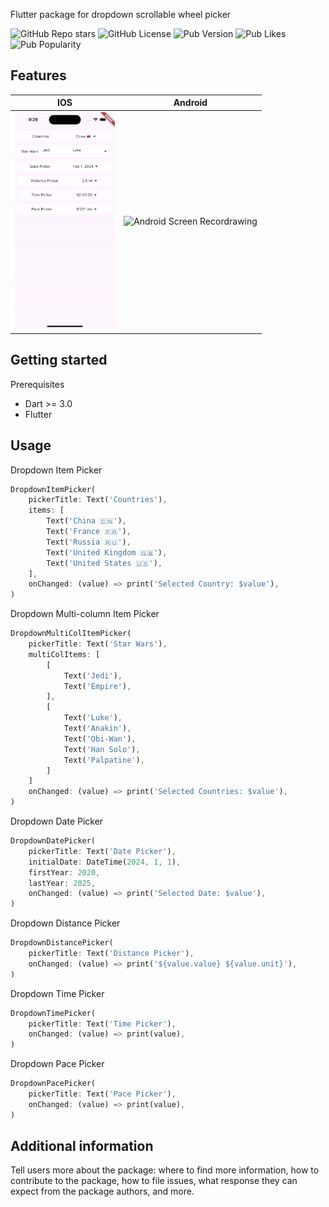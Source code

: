 <!-- 
This README describes the package. If you publish this package to pub.dev,
this README's contents appear on the landing page for your package.

For information about how to write a good package README, see the guide for
[writing package pages](https://dart.dev/tools/pub/writing-package-pages). 

For general information about developing packages, see the Dart guide for
[creating packages](https://dart.dev/guides/libraries/create-packages)
and the Flutter guide for
[developing packages and plugins](https://flutter.dev/to/develop-packages). 
-->

Flutter package for dropdown scrollable wheel picker


![GitHub Repo stars](https://img.shields.io/github/stars/fanjin-z/dropdown_wheel_picker?style=flat-square)
![GitHub License](https://img.shields.io/github/license/fanjin-z/dropdown_wheel_picker?style=flat-square)
![Pub Version](https://img.shields.io/pub/v/dropdown_wheel_picker?style=flat-square)
![Pub Likes](https://img.shields.io/pub/likes/dropdown_wheel_picker?style=flat-square)
![Pub Popularity](https://img.shields.io/pub/popularity/dropdown_wheel_picker?style=flat-square)



## Features

| IOS | Android |
| --- | --- |
| <img src="assets/ios_screen_record.gif" alt="IOS Screen Recordrawing" width="160"/> | <img src="assets/android_screen_record.gif" alt="Android Screen Recordrawing" width="160"/> |


## Getting started

Prerequisites
- Dart >= 3.0
- Flutter

## Usage

Dropdown Item Picker
```dart
DropdownItemPicker(
    pickerTitle: Text('Countries'),
    items: [
        Text('China 🇨🇳'),
        Text('France 🇫🇷'),
        Text('Russia 🇷🇺'),
        Text('United Kingdom 🇬🇧'),
        Text('United States 🇺🇸'),
    ],
    onChanged: (value) => print('Selected Country: $value'),
)
```

Dropdown Multi-column Item Picker
```dart
DropdownMultiColItemPicker(
    pickerTitle: Text('Star Wars'),
    multiColItems: [
        [
            Text('Jedi'),
            Text('Empire'),
        ],
        [
            Text('Luke'),
            Text('Anakin'),
            Text('Obi-Wan'),
            Text('Han Solo'),
            Text('Palpatine'),
        ]
    ]
    onChanged: (value) => print('Selected Countries: $value'),
)
```

Dropdown Date Picker
```dart
DropdownDatePicker(
    pickerTitle: Text('Date Picker'),
    initialDate: DateTime(2024, 1, 1),
    firstYear: 2020,
    lastYear: 2025,
    onChanged: (value) => print('Selected Date: $value'),
)
```

Dropdown Distance Picker
```dart
DropdownDistancePicker(
    pickerTitle: Text('Distance Picker'),
    onChanged: (value) => print('${value.value} ${value.unit}'),
)
```

Dropdown Time Picker
```dart
DropdownTimePicker(
    pickerTitle: Text('Time Picker'),
    onChanged: (value) => print(value),
)
```

Dropdown Pace Picker
```dart
DropdownPacePicker(
    pickerTitle: Text('Pace Picker'),
    onChanged: (value) => print(value),
)
```

## Additional information

Tell users more about the package: where to find more information, how to 
contribute to the package, how to file issues, what response they can expect 
from the package authors, and more.
